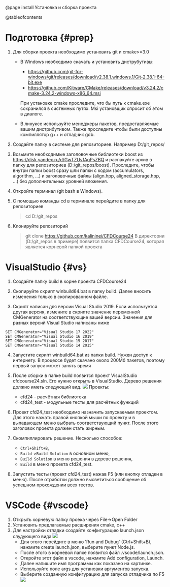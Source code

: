 @page install Установка и сборка проекта

@tableofcontents

# Подготовка {#prep}
1. Для сборки проекта необходимо установить git и cmake>=3.0
   - В Windows необходимо скачать и установить диструбутивы:
     - https://github.com/git-for-windows/git/releases/download/v2.38.1.windows.1/Git-2.38.1-64-bit.exe
     - https://github.com/Kitware/CMake/releases/download/v3.24.2/cmake-3.24.2-windows-x86_64.msi

     При установке cmake проследите, что бы путь к cmake.exe сохранился в системных путях. Msi установщик спросит об этом в диалоге.
   - В линуксе используйте менеджеры пакетов, предоставляемые вашим дистрибутивом.
     Также проследите чтобы были доступны компиллятор g++ и отладчик gdb.

2. Создайте папку в системе для репозиториев. Например D:/git_repos/

3. Возьмите необходимые заголовочные библиотеки boost из https://disk.yandex.ru/d/GwTZUvfAqPsZBQ
   и распакуйте архив в папку для репозиториев (D:/git_repos/boost).
   Проследите, чтобы внутри папки boost сразу шли папки с кодом (accumulators, algorithm, ...) и заголовочные файлы (align.hpp, aligned_storage.hpp, ...)
   без дополнительных уровней вложения.

4. Откройте терминал (git bash в Windows).

5. С помощью команды cd в терминале перейдите в папку для репозиториев
   > cd D:/git_repos

6. Клонируйте репозиторий
   > git clone https://github.com/kalininei/CFDCourse24
   В директории (D:/git_repos в примере) появится папка CFDCourse24, которая является корневой папкой проекта


# VisualStudio {#vs}

1. Cоздайте папку build в корне проекта СFDCourse24

2. Скопируйте скрипт winbuild64.bat в папку build. Далее вносить изменения
   только в скопированном файле.

3. Скрипт написан для версии Visual Studio 2019. Если используется другая версия,
   измените в скрипте значение переменной CMGenerator на соответствующие вашей версии.
   Значения для разных версий Visual Studio написаны ниже
```
SET CMGenerator="Visual Studio 17 2022"
SET CMGenerator="Visual Studio 16 2019"
SET CMGenerator="Visual Studio 15 2017"
SET CMGenerator="Visual Studio 14 2015"
```

4. Запустите скрипт winbuild64.bat из папки build. Нужен доступ к интернету.
   В процессе будет скачано около 200Мб пакетов, поэтому первый запуск может занять время

5. После сборки в папке build появится проект VisualStudio cfdcourse24.sln.
   Его нужно открыть в VisualStudio.
   Дерево решения должно иметь следующий вид.
   ![](vs_solution_explorer.png)
   Проекты:
   - cfd24 - расчётная библиотека
   - cfd24_test - модульные тесты для расчётных функций

6. Проект cfd24_test необходимо назначить запускаемым проектом. Для этого нажать правой кнопкой мыши по проекту и в выпадающем меню
   выбрать соответствующий пункт. После этого заголовок проекта должен стать жирным.

7. Скомпиллировать решение. Несколько способов:
    - `Ctrl+Shift+B`,
    - `Build->Build Solution` в основном меню,
    - `Build Solution` в меню решения в дереве решения,
    - `Build` в меню проекта cfd24_test.

8. Запустить тесты (проект cfd24_test) нажав F5 (или кнопку отладки в меню).
   После отработки должно высветиться сообщение об успешном прохождении всех тестов.

# VSCode {#vscode}

1. Открыть корневую папку проека через File->Open Folder
2. Установить предлагаемые расширения cmake, c++
3. Для настройки отладки создайте конфигурацию launch.json слудующего вида
   ![](vscode_launch_json.png)
   - Для этого перейдите в меню 'Run and Dubug' (Ctrl+Shift+B), нажмите
     create launch.json, выберите пункт Node.js.
   - После этого в корневой папке появится файл .vscode/launch.json.
   - Откройте этот файл в vscode, нажмите Add configuration, Launch.
   - Далее напишите имя программы как показано на картинке.
   - Используйте поле args для установки аргументов запуска.
   - Выберите созданную конфигурацию для запуска отладчика по F5
   ![](vscode_launch.png)
